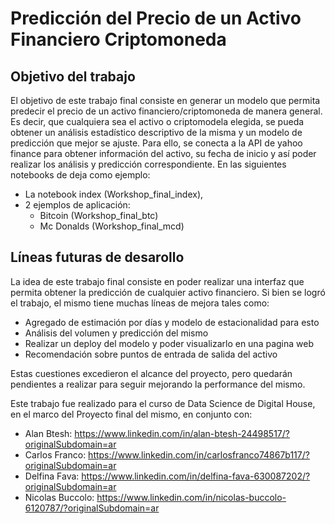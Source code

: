 # Predicción del Precio de un Activo Financiero Criptomoneda

## Objetivo del trabajo

El objetivo de este trabajo final consiste en generar un modelo que permita predecir el precio de un activo financiero/criptomoneda de manera general. Es decir, que cualquiera sea el activo o criptomodela elegida, se pueda obtener un análisis estadístico descriptivo de la misma y un modelo de predicción que mejor se ajuste.
Para ello, se conecta a la API de yahoo finance para obtener información del activo, su fecha de inicio y así poder realizar los análisis y predicción correspondiente.
En las siguientes notebooks de deja como ejemplo:
- La notebook index (Workshop_final_index), 
- 2 ejemplos de aplicación:
  -   Bitcoin (Workshop_final_btc)
  -   Mc Donalds (Workshop_final_mcd)

## Líneas futuras de desarollo

La idea de este trabajo final consiste en poder realizar una interfaz que permita obtener la predicción de cualquier activo financiero. Si bien se logró el trabajo, el mismo tiene muchas líneas de mejora tales como:
- Agregado de estimación por días y modelo de estacionalidad para esto
- Análisis del volumen y predicción del mismo
- Realizar un deploy del modelo y poder visualizarlo en una pagina web
- Recomendación sobre puntos de entrada de salida del activo

Estas cuestiones excedieron el alcance del proyecto, pero quedarán pendientes a realizar para seguir mejorando la performance del mismo.

Este trabajo fue realizado para el curso de Data Science de Digital House, en el marco del Proyecto final del mismo, en conjunto con:

- Alan Btesh: https://www.linkedin.com/in/alan-btesh-24498517/?originalSubdomain=ar
- Carlos Franco: https://www.linkedin.com/in/carlosfranco74867b117/?originalSubdomain=ar
- Delfina Fava: https://www.linkedin.com/in/delfina-fava-630087202/?originalSubdomain=ar
- Nicolas Buccolo: https://www.linkedin.com/in/nicolas-buccolo-6120787/?originalSubdomain=ar
